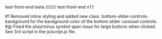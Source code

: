 test-front-end-beta
///////
test-front-end v1.1

#1 Removed inline styling and added new class .bottom-slider-controls-background for the background color of the bottom slider carousel controls.
#@ Fixed the plus/minus symbol span issue for large buttons when clicked. See 3rd script in the js/script.js file.
